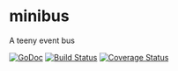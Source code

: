 # minibus

A teeny event bus

[![GoDoc](https://godoc.org/github.com/zubairhamed/minibus?status.svg)](https://godoc.org/github.com/zubairhamed/minibus)
[![Build Status](https://drone.io/github.com/zubairhamed/minibus/status.png)](https://drone.io/github.com/zubairhamed/minibus/latest)
[![Coverage Status](https://coveralls.io/repos/zubairhamed/minibus/badge.svg?branch=master)](https://coveralls.io/r/zubairhamed/minibus?branch=master)
